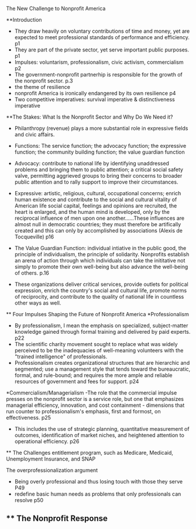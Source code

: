 The New Challenge to Nonprofit America 

**Introduction 
- They draw heavily on voluntary contributions of time and money, yet are expected to meet professional standards of performance and efficiency. p1
- They are part of the private sector, yet serve important public purposes. p1
- Impulses: voluntarism, professionalism, civic activism, commercialism p2
- The government-nonprofit partnerhip is responsible for the growth of the nonprofit sector. p.3
- the theme of resilience
- nonprofit America is ironically endangered by its own resilience p4
- Two competitive imperatives: survival imperative & distinctiveness imperative

**The Stakes: What Is the Nonprofit Sector and Why Do We Need it?
- Philanthropy (revenue) plays a more substantial role in expressive fields and civic affairs. 

- Functions: The service function; the advocacy function; the expressive function; the community building function; the value guardian function
- Advocacy: contribute to national life by identifying unaddressed problems and bringing them to public attention;
  a critical social safety valve, permitting aggrieved groups to bring their concerns to broader public attention and to rally support
  to improve their circumstances.
- Expressive: artistic, religious, cultural, occupational concerns; enrich human existence and contribute to the social and cultural vitality of American life
  social capital, feelings and opinions are recruited, the heart is enlarged, and the human mind is developed, only by the reciprocal influence of men upon
  one another......These influences are almost null in democratic countries; they must therefore be artifically created and this can only by accomplished by associations (Alexis de Tocqueville) p16
- The Value Guardian Function: individual intiative in the public good, the principle of individualism, the principle of solidarity. Nonprofits establish an
  arena of action through which individuals can take the inititative not simply to promote their own well-being but also advance the well-being of others. p.16
- These organizations deliver critical services, provide outlets for political expression, enrich the country's social and cultural life, promote norms of reciprocity,
  and contribute to the quality of national life in countless other ways as well.
  
** Four Impulses Shaping the Future of Nonprofit America 
*Professionalism
- By professionalism, I mean the emphasis on specialized, subject-matter knowledge gained through formal training and delivered by paid experts. p22
- The scientific charity movement sought to replace what was widely perceived to be the inadequacies of well-meaning volunteers with the "trained intelligence" of professionals.
- Professionalism creates organizational structures that are hierarchic and segmented; use a management style that tends toward the bureaucratic, formal, and rule-bound; and requires the more ample and reliable resources of government and fees for support. p24
  
*Commercialism/Managerialism
-The role that the commercial impulse presses on the nonprofit sector is a service role, but one that emphasizes managerial efficiency, innovation, and cost containment - dimensions that run counter to professionalism's emphasis, first and formost, on effectiveness. p25
- This includes the use of strategic planning, quantitative measurement of outcomes, identification of market niches, and heightened attention to operational efficiency. p26 


** The Challenges 
entitlement program, such as Medicare, Medicaid, Unemployment Insurance, and SNAP 

The overprofessionalization argument 
- Being overly professional and thus losing touch with those they serve P49
- redefine basic human needs as problems that only professionals can resolve p50 

**  The Nonprofit Response 
- 
